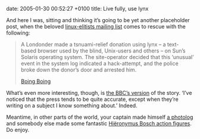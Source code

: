 date: 2005-01-30 00:52:27 +0100
title: Live fully, use lynx

And here I was, sitting and thinking it’s going to be yet another placeholder post, when the beloved [linux-elitists mailing list](http://zgp.org/mailman/listinfo/linux-elitists/ 'An experiment in MUA-based list moderation') comes to rescue with the following:

> A Londonder made a tsnuami-relief donation using lynx – a text-based browser used by the blind, Unix-users and others – on Sun’s Solaris operating system. The site-operator decided that this ‘unusual’ event in the system log indicated a hack-attempt, and the police broke down the donor’s door and arrested him.
>
> [Boing Boing](http://boingboing.net/2005/01/27/jailed_for_using_a_n.html 'Jailed for using a nonstandard browser')

What’s even more interesting, though, is [the BBC’s version](http://news.bbc.co.uk/1/hi/england/london/4195339.stm 'Tsunami fund ‘hacking’ is probed') of the story. ‘I’ve noticed that the press tends to be quite accurate, except when they’re writing on a subject I know something about.’ Indeed.

Meantime, in other parts of the world, your captain made himself [a photolog](1-125 '1/125') and somebody else made some fantastic [Hiëronymus Bosch action figures](http://3d-mouseion.com/engels/bosch_eng.htm 'via Boing Boing, as well'). Do enjoy.
